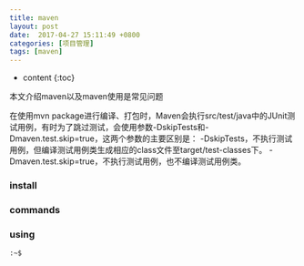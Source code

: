 ```yaml
---
title: maven
layout: post
date:  2017-04-27 15:11:49 +0800 
categories: [项目管理]
tags: [maven]
---
```



* content
{:toc}


本文介绍maven以及maven使用是常见问题









在使用mvn package进行编译、打包时，Maven会执行src/test/java中的JUnit测试用例，有时为了跳过测试，会使用参数-DskipTests和-Dmaven.test.skip=true，这两个参数的主要区别是：
-DskipTests，不执行测试用例，但编译测试用例类生成相应的class文件至target/test-classes下。
-Dmaven.test.skip=true，不执行测试用例，也不编译测试用例类。

### install

### commands

### using

```
:~$ 
```